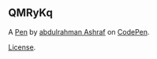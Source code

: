 QMRyKq
------


A [Pen](https://codepen.io/ABDO0000/pen/QMRyKq) by [abdulrahman Ashraf](https://codepen.io/ABDO0000) on [CodePen](https://codepen.io).

[License](https://codepen.io/ABDO0000/pen/QMRyKq/license).